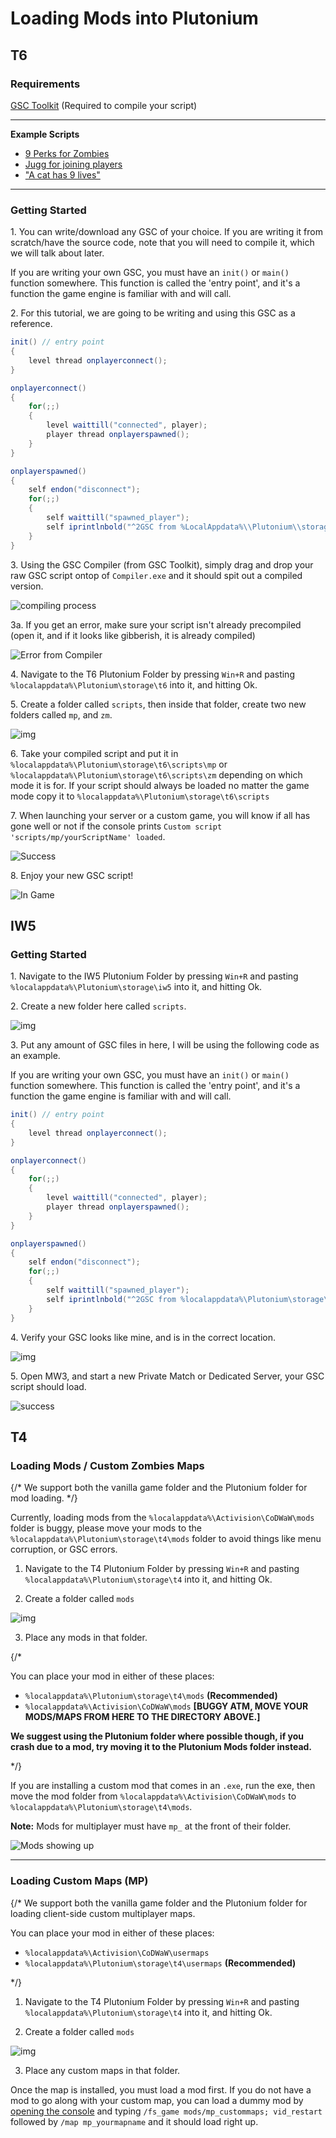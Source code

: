# Loading Mods into Plutonium

## T6

### Requirements

[GSC Toolkit](https://drive.google.com/file/d/1j_ocjFCQsFaWqF2-PfdoJt2nF_EpNL_G/view?usp=sharing) (Required to compile your script)

---

__Example Scripts__

- [9 Perks for Zombies](https://forum.plutonium.pw/topic/29/all-perk-slots-unlock-script-zombies)
- [Jugg for joining players](https://forum.plutonium.pw/topic/112/jugger-for-new-players-joining-at-or-after-round-8-zombies)
- ["A cat has 9 lives"](https://forum.plutonium.pw/topic/449/mob-of-the-dead-mod-a-cat-has-9-lives)

---

### Getting Started

1\. You can write/download any GSC of your choice. If you are writing it from scratch/have the source code, note that you will need to compile it, which we will talk about later.

<Alert variant="warning">

If you are writing your own GSC, you must have an `init()` or `main()` function somewhere. This function is called the 'entry point', and it's a function the game engine is familiar with and will call.

</Alert>

2\. For this tutorial, we are going to be writing and using this GSC as a reference.

```cs
init() // entry point
{
    level thread onplayerconnect();
}

onplayerconnect()
{
    for(;;)
    {
        level waittill("connected", player);
        player thread onplayerspawned();
    }
}

onplayerspawned()
{
    self endon("disconnect");
    for(;;)
    {
        self waittill("spawned_player");
        self iprintlnbold("^2GSC from %LocalAppdata%\\Plutonium\\storage\\t6\\scripts\\mp\\test.gsc ^1(Compiled)");
    }
}
```

3\. Using the GSC Compiler (from GSC Toolkit), simply drag and drop your raw GSC script ontop of `Compiler.exe` and it should spit out a compiled version.

![compiling process](/images/docs/modding/loading-mods/OWtguHd.gif)

3a\. If you get an error, make sure your script isn't already precompiled (open it, and if it looks like gibberish, it is already compiled)  

![Error from Compiler](/images/docs/modding/loading-mods/JgwqeCy.png)

4\. Navigate to the T6 Plutonium Folder by pressing `Win+R` and pasting `%localappdata%\Plutonium\storage\t6` into it, and hitting Ok.

5\. Create a folder called `scripts`, then inside that folder, create two new folders called `mp`, and `zm`.

![img](/images/docs/modding/loading-mods/RWrHJt5.png)

6\. Take your compiled script and put it in `%localappdata%\Plutonium\storage\t6\scripts\mp` or `%localappdata%\Plutonium\storage\t6\scripts\zm` depending on which mode it is for.
If your script should always be loaded no matter the game mode copy it to `%localappdata%\Plutonium\storage\t6\scripts`

7\. When launching your server or a custom game, you will know if all has gone well or not if the console prints `Custom script 'scripts/mp/yourScriptName' loaded`.

![Success](/images/docs/modding/loading-mods/oVlCBnI.png)

8\. Enjoy your new GSC script!

![In Game](/images/docs/modding/loading-mods/bun6iFx.png)

## IW5

### Getting Started⠀

1\. Navigate to the IW5 Plutonium Folder by pressing `Win+R` and pasting `%localappdata%\Plutonium\storage\iw5` into it, and hitting Ok.

2\. Create a new folder here called `scripts`.

![img](/images/docs/modding/loading-mods/d3AnJ4R.png)

3\. Put any amount of GSC files in here, I will be using the following code as an example.

<Alert variant="warning">

If you are writing your own GSC, you must have an `init()` or `main()` function somewhere. This function is called the 'entry point', and it's a function the game engine is familiar with and will call.

</Alert>

```cs
init() // entry point
{
    level thread onplayerconnect();
}

onplayerconnect()
{
    for(;;)
    {
        level waittill("connected", player);
        player thread onplayerspawned();
    }
}

onplayerspawned()
{
    self endon("disconnect");
    for(;;)
    {
        self waittill("spawned_player");
        self iprintlnbold("^2GSC from %localappdata%\Plutonium\storage\iw5\scripts\example.gsc");
    }
}
```

4\. Verify your GSC looks like mine, and is in the correct location.

![img](/images/docs/modding/loading-mods/LSrZkI0.png)

5\. Open MW3, and start a new Private Match or Dedicated Server, your GSC script should load.

![success](/images/docs/modding/loading-mods/X2qZtj5.png)

## T4

### Loading Mods / Custom Zombies Maps

{/*
We support both the vanilla game folder and the Plutonium folder for mod loading.
*/}

<Alert variant="danger">

Currently, loading mods from the `%localappdata%\Activision\CoDWaW\mods` folder is buggy, please move your mods to the `%localappdata%\Plutonium\storage\t4\mods` folder to avoid things like menu corruption, or GSC errors.

</Alert>

1. Navigate to the T4 Plutonium Folder by pressing `Win+R` and pasting `%localappdata%\Plutonium\storage\t4` into it, and hitting Ok.

2. Create a folder called `mods`

![img](/images/docs/modding/loading-mods/Zzpf3O5.png)

3. Place any mods in that folder.

{/*

You can place your mod in either of these places:

- `%localappdata%\Plutonium\storage\t4\mods`   __(Recommended)__
- `%localappdata%\Activision\CoDWaW\mods`    __[BUGGY ATM, MOVE YOUR MODS/MAPS FROM HERE TO THE DIRECTORY ABOVE.]__

__We suggest using the Plutonium folder where possible though, if you crash due to a mod, try moving it to the Plutonium Mods folder instead.__

*/}

If you are installing a custom mod that comes in an `.exe`, run the exe, then move the mod folder from `%localappdata%\Activision\CoDWaW\mods` to `%localappdata%\Plutonium\storage\t4\mods`.

__Note:__ Mods for multiplayer must have `mp_` at the front of their folder.

![Mods showing up](/images/docs/modding/loading-mods/6qchlaS.png)

---

### Loading Custom Maps (MP)

{/*
We support both the vanilla game folder and the Plutonium folder for loading client-side custom multiplayer maps.

You can place your mod in either of these places:

- `%localappdata%\Activision\CoDWaW\usermaps`
- `%localappdata%\Plutonium\storage\t4\usermaps`   __(Recommended)__

*/}

1. Navigate to the T4 Plutonium Folder by pressing `Win+R` and pasting `%localappdata%\Plutonium\storage\t4` into it, and hitting Ok.

2. Create a folder called `mods`

![img](/images/docs/modding/loading-mods/Zzpf3O5.png)

3. Place any custom maps in that folder.

Once the map is installed, you must load a mod first. If you do not have a mod to go along with your custom map, you can load a dummy mod by [opening the console](/docs/opening-console) and typing `/fs_game mods/mp_custommaps; vid_restart` followed by `/map mp_yourmapname` and it should load right up.
